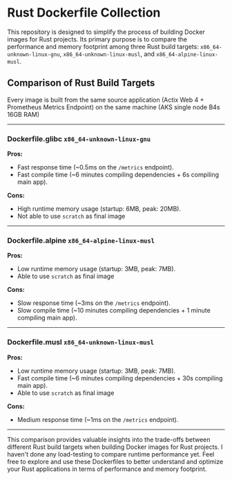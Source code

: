 # Rust Dockerfile Collection

This repository is designed to simplify the process of building Docker images for Rust projects. Its primary purpose is to compare the performance and memory footprint among three Rust build targets: `x86_64-unknown-linux-gnu`, `x86_64-unknown-linux-musl`, and `x86_64-alpine-linux-musl`.

## Comparison of Rust Build Targets
Every image is built from the same source application (Actix Web 4 + Prometheus Metrics Endpoint) on the same machine (AKS single node B4s 16GB RAM)

---
### Dockerfile.glibc `x86_64-unknown-linux-gnu`

**Pros:**
- Fast response time (~0.5ms on the `/metrics` endpoint).
- Fast compile time (~6 minutes compiling dependencies + 6s compiling main app).

**Cons:**
- High runtime memory usage (startup: 6MB, peak: 20MB).
- Not able to use `scratch` as final image

---
### Dockerfile.alpine `x86_64-alpine-linux-musl`

**Pros:**
- Low runtime memory usage (startup: 3MB, peak: 7MB).
- Able to use `scratch` as final image

**Cons:**
- Slow response time (~3ms on the `/metrics` endpoint).
- Slow compile time (~10 minutes compiling dependencies + 1 minute compiling main app).

---
### Dockerfile.musl `x86_64-unknown-linux-musl`

**Pros:**
- Low runtime memory usage (startup: 3MB, peak: 7MB).
- Fast compile time (~6 minutes compiling dependencies + 30s compiling main app).
- Able to use `scratch` as final image

**Cons:**
- Medium response time (~1ms on the `/metrics` endpoint).

---
This comparison provides valuable insights into the trade-offs between different Rust build targets when building Docker images for Rust projects.
I haven't done any load-testing to compare runtime performance yet.
Feel free to explore and use these Dockerfiles to better understand and optimize your Rust applications in terms of performance and memory footprint.
